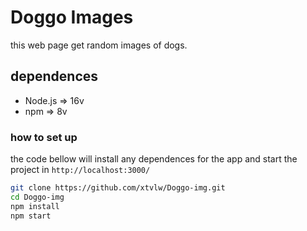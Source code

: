 # Doggo Images

this web page get random images of dogs.

## dependences

- Node.js => 16v
- npm => 8v

### how to set up

the code bellow will install any dependences for the app and start the project in `http://localhost:3000/`

```bash
git clone https://github.com/xtvlw/Doggo-img.git
cd Doggo-img
npm install
npm start
```
